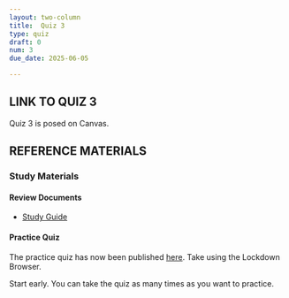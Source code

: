 ```yaml
---
layout: two-column
title:  Quiz 3
type: quiz
draft: 0
num: 3
due_date: 2025-06-05

---
```


## LINK TO QUIZ 3
Quiz 3 is posed on Canvas.

## REFERENCE MATERIALS

### Study Materials

#### Review Documents
* <a href="https://docs.google.com/document/d/1PUYFJvgf1xq5IxPKTUqyv0830RWn41I6_M4RL4qF90Q/edit?usp=sharing" target="_blank">Study Guide</a>

#### Practice Quiz
The practice quiz has now been published <a href="https://canvas.northwestern.edu/courses/188296/quizzes" target="_blank">here</a>. Take using the Lockdown Browser.

Start early. You can take the quiz as many times as you want to practice.

